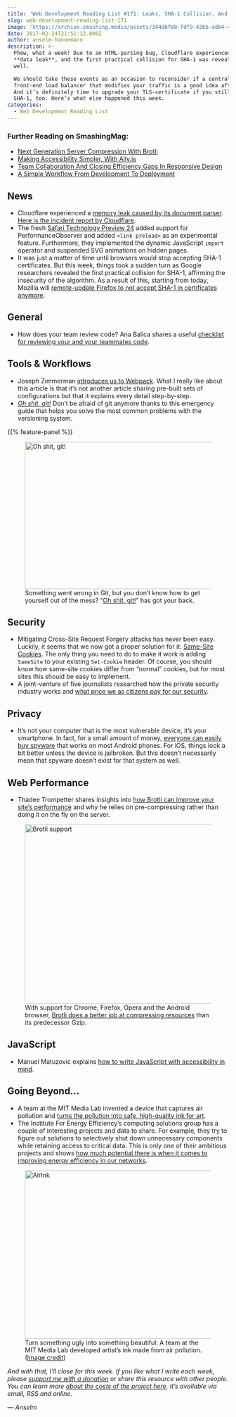```yaml
---
title: 'Web Development Reading List #171: Leaks, SHA-1 Collision, And Brotli'
slug: web-development-reading-list-171
image: 'https://archive.smashing.media/assets/344dbf88-fdf9-42bb-adb4-46f01eedd629/3813e480-fcae-4333-8256-16a355b0ca0d/wdrl-171-opt.png'
date: 2017-02-24T21:51:12.000Z
author: anselm-hannemann
description: >-
  Phew, what a week! Due to an HTML-parsing bug, Cloudflare experienced a major
  **data leak**, and the first practical collision for SHA-1 was revealed as
  well.

  We should take these events as an occasion to reconsider if a centralized
  front-end load balancer that modifies your traffic is a good idea after all.
  And it’s definitely time to upgrade your TLS-certificate if you still serve
  SHA-1, too. Here’s what else happened this week.
categories:
  - Web Development Reading List
---
```

### <span class="rh">Further Reading</span> on SmashingMag:

*   [Next Generation Server Compression With Brotli](https://www.smashingmagazine.com/2016/10/next-generation-server-compression-with-brotli/)
*   [Making Accessibility Simpler, With Ally.js](https://www.smashingmagazine.com/2015/12/making-accessibility-simpler/)
*   [Team Collaboration And Closing Efficiency Gaps In Responsive Design](https://www.smashingmagazine.com/2014/05/team-collaboration-closing-efficiency-gaps-responsive-design/)
*   [A Simple Workflow From Development To Deployment](https://www.smashingmagazine.com/2015/07/development-to-deployment-workflow/)

## News

*   Cloudflare experienced a [memory leak caused by its document parser](https://bugs.chromium.org/p/project-zero/issues/detail?id=1139). [Here is the incident report by Cloudflare](https://blog.cloudflare.com/incident-report-on-memory-leak-caused-by-cloudflare-parser-bug/).
*   The fresh [Safari Technology Preview 24](https://webkit.org/blog/7423/release-notes-for-safari-technology-preview-24/) added support for PerformanceObserver and added `<link preload>` as an experimental feature. Furthermore, they implemented the dynamic JavaScript `import` operator and suspended SVG animations on hidden pages.
*   It was just a matter of time until browsers would stop accepting SHA-1 certificates. But this week, things took a sudden turn as Google researchers revealed the first practical collision for SHA-1, affirming the insecurity of the algorithm. As a result of this, starting from today, Mozilla will [remote-update Firefox to not accept SHA-1 in certificates anymore](https://blog.mozilla.org/security/2017/02/23/the-end-of-sha-1-on-the-public-web/).</p>

## General

*   How does your team review code? Ana Balica shares a useful [checklist for reviewing your and your teammates code](https://ana-balica.github.io/2017/02/21/code-review-checklist/).</p>

## Tools & Workflows

*   Joseph Zimmerman [introduces us to Webpack](https://www.smashingmagazine.com/2017/02/a-detailed-introduction-to-webpack/). What I really like about this article is that it’s not another article sharing pre-built sets of configurations but that it explains every detail step-by-step.
*   [_Oh shit, git!_](https://ohshitgit.com/) Don’t be afraid of git anymore thanks to this emergency guide that helps you solve the most common problems with the versioning system.

{{% feature-panel %}}

<figure><a href="https://ohshitgit.com/"><img loading="lazy" decoding="async" src="https://archive.smashing.media/assets/344dbf88-fdf9-42bb-adb4-46f01eedd629/33021cd0-3aff-4569-8f42-9e085ff4b875/git-guide-opt.png" width="800" height="335" alt="Oh shit, git!" /></a><figcaption>Something went wrong in Git, but you don’t know how to get yourself out of the mess? “<a href="https://ohshitgit.com/">Oh shit, git!</a>” has got your back.</figcaption></figure>

## Security

*   Mitigating Cross-Site Request Forgery attacks has never been easy. Luckily, it seems that we now got a proper solution for it: [Same-Site Cookies](https://scotthelme.co.uk/csrf-is-dead/). The only thing you need to do to make it work is adding `SameSite` to your existing `Set-Cookie` header. Of course, you should know how same-site cookies differ from “normal” cookies, but for most sites this should be easy to implement.
*   A joint-venture of five journalists researched how the private security industry works and [what price we as citizens pay for our security](https://thecorrespondent.com/10221/security-for-sale-the-price-we-pay-to-protect-europeans).</p>

## Privacy

*   It’s not your computer that is the most vulnerable device, it’s your smartphone. In fact, for a small amount of money, [everyone can easily buy spyware](https://motherboard.vice.com/en_us/article/i-tracked-myself-with-dollar170-smartphone-spyware-that-anyone-can-buy) that works on most Android phones. For iOS, things look a bit better unless the device is jailbroken. But this doesn’t necessarily mean that spyware doesn’t exist for that system as well.</p>

## Web Performance

*   Thadee Trompetter shares insights into [how Brotli can improve your site’s performance](https://www.voorhoede.nl/en/blog/static-site-implosion-with-brotli-and-gzip/) and why he relies on pre-compressing rather than doing it on the fly on the server.

<figure><a href="https://www.voorhoede.nl/en/blog/static-site-implosion-with-brotli-and-gzip/"><img loading="lazy" decoding="async" src="https://archive.smashing.media/assets/344dbf88-fdf9-42bb-adb4-46f01eedd629/aa2cd6f8-ada3-4192-8389-52a3d9b32c26/brotli-support-opt.png" width="800" height="408" alt="Brotli support" /></a><figcaption>With support for Chrome, Firefox, Opera and the Android browser, <a href="https://www.voorhoede.nl/en/blog/static-site-implosion-with-brotli-and-gzip/">Brotli does a better job at compressing resources</a> than its predecessor Gzip.</figcaption></figure>

## JavaScript

*   Manuel Matuzovic explains [how to write JavaScript with accessibility in mind](https://medium.com/@matuzo/writing-javascript-with-accessibility-in-mind-a1f6a5f467b9).

## Going Beyond…

*   A team at the MIT Media Lab invented a device that captures air pollution and [turns the pollution into safe, high-quality ink for art](https://www.kickstarter.com/projects/1295587226/air-ink-the-worlds-first-ink-made-out-of-air-pollu).
*   The Institute For Energy Efficiency’s computing solutions group has a couple of interesting projects and data to share. For example, they try to figure out solutions to selectively shut down unnecessary components while retaining access to critical data. This is only one of their ambitious projects and shows [how much potential there is when it comes to improving energy efficiency in our networks](https://transit.iee.ucsb.edu/research/computing/projects).

<figure><a href="https://www.kickstarter.com/projects/1295587226/air-ink-the-worlds-first-ink-made-out-of-air-pollu"><img loading="lazy" decoding="async" src="https://archive.smashing.media/assets/344dbf88-fdf9-42bb-adb4-46f01eedd629/34990999-781c-4104-a10c-c094ebbbe90d/airink-opt.png" width="679" height="383" alt="AirInk" /></a><figcaption>Turn something ugly into something beautiful: A team at the MIT Media Lab developed <a>artist’s ink made from air pollution</a>. (<a href="https://www.kickstarter.com/projects/1295587226/air-ink-the-worlds-first-ink-made-out-of-air-pollu">Image credit</a>)</figcaption></figure>

_And with that, I’ll close for this week. If you like what I write each week, please [support me with a donation](https://wdrl.info/donate) or share this resource with other people. You can learn more [about the costs of the project here](https://wdrl.info/costs/). It’s available via email, RSS and online._

_— Anselm_

